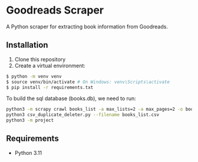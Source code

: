 # Goodreads Scraper

A Python scraper for extracting book information from Goodreads.

## Installation

1. Clone this repository
2. Create a virtual environment:

```sh
$ python -m venv venv
$ source venv/bin/activate # On Windows: venv\Scripts\activate
$ pip install -r requirements.txt
```
To build the sql database (books.db), we need to run:
```sh
python3 -m scrapy crawl books_list -a max_lists=2 -a max_pages=2 -o books_list.csv
python3 csv_duplicate_deleter.py --filename books_list.csv
python3 -m project
```


## Requirements

- Python 3.11
